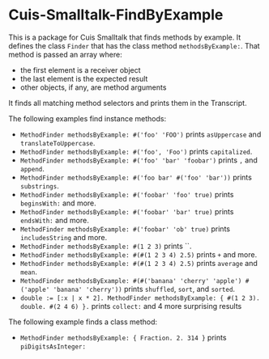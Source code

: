 # Cuis-Smalltalk-FindByExample

This is a package for Cuis Smalltalk that finds methods by example.
It defines the class `Finder` that has the class method `methodsByExample:`.
That method is passed an array where:

- the first element is a receiver object
- the last element is the expected result
- other objects, if any, are method arguments

It finds all matching method selectors and prints them in the Transcript.

The following examples find instance methods:

- `MethodFinder methodsByExample: #('foo' 'FOO')` prints `asUppercase` and `translateToUppercase`.
- `MethodFinder methodsByExample: #('foo', 'Foo')` prints `capitalized`.
- `MethodFinder methodsByExample: #('foo' 'bar' 'foobar')` prints `,` and `append`.
- `MethodFinder methodsByExample: #('foo bar' #('foo' 'bar'))` prints `substrings`.
- `MethodFinder methodsByExample: #('foobar' 'foo' true)` prints `beginsWith:` and more.
- `MethodFinder methodsByExample: #('foobar' 'bar' true)` prints `endsWith:` and more.
- `MethodFinder methodsByExample: #('foobar' 'ob' true)` prints `includesString` and more.
- `MethodFinder methodsByExample: #(1 2 3)` prints ``.
- `MethodFinder methodsByExample: #(#(1 2 3 4) 2.5)` prints `+` and more.
- `MethodFinder methodsByExample: #(#(1 2 3 4) 2.5)` prints `average` and `mean`.
- `MethodFinder methodsByExample: #(#('banana' 'cherry' 'apple') #('apple' 'banana' 'cherry'))` prints `shuffled`, `sort`, and `sorted`.
- `double := [:x | x * 2]. MethodFinder methodsByExample: { #(1 2 3). double. #(2 4 6) }.` prints `collect:` and 4 more surprising results

The following example finds a class method:

- `MethodFinder methodsByExample: { Fraction. 2. 314 }` prints `piDigitsAsInteger:`
